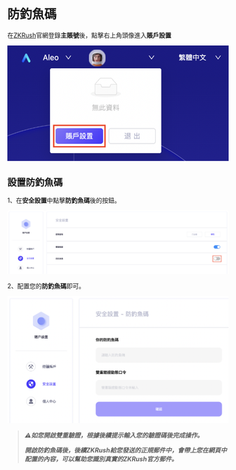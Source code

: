# 防釣魚碼

在[ZKRush](https://pool.zkrush.com)官網登錄**主賬號**後，點擊右上角頭像進入**賬戶設置**

![alt enter_account_setting](../_media/enter_account_setting.png ':size=50%')



## 設置防釣魚碼

1、在**安全設置**中點擊**防釣魚碼**後的按鈕。

![alt enter_fishcode](../_media/enter_fishcode.png ':size=100%')

2、配置您的**防釣魚碼**即可。

![alt enable_fishcode](../_media/enable_fishcode.png ':size=50%')

> ***⚠️如您開啟雙重驗證，根據後續提示輸入您的驗證碼後完成操作。***
>
> ***開啟防釣魚碼後，後續ZKRush給您發送的正規郵件中，會帶上您在網頁中配置的內容，可以幫助您識別真實的ZKRush官方郵件。***

